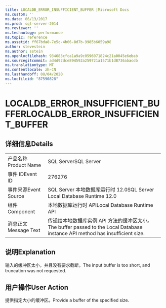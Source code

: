 ```yaml
---
title: LOCALDB_ERROR_INSUFFICIENT_BUFFER |Microsoft Docs
ms.custom: ''
ms.date: 06/13/2017
ms.prod: sql-server-2014
ms.reviewer: ''
ms.technology: performance
ms.topic: reference
ms.assetid: ff67bda8-7e5c-4b06-8d7b-9985b6059a98
author: stevestein
ms.author: sstein
ms.openlocfilehash: 934683cfca1a9a9c0596071824c21a0045e6ebab
ms.sourcegitcommit: ad4d92dce894592a259721a1571b1d8736abacdb
ms.translationtype: MT
ms.contentlocale: zh-CN
ms.lasthandoff: 08/04/2020
ms.locfileid: "87590828"
---
```

# <a name="localdb_error_insufficient_buffer"></a><span data-ttu-id="5e750-102">LOCALDB_ERROR_INSUFFICIENT_BUFFER</span><span class="sxs-lookup"><span data-stu-id="5e750-102">LOCALDB_ERROR_INSUFFICIENT_BUFFER</span></span>
    
## <a name="details"></a><span data-ttu-id="5e750-103">详细信息</span><span class="sxs-lookup"><span data-stu-id="5e750-103">Details</span></span>  
  
|||  
|-|-|  
|<span data-ttu-id="5e750-104">产品名称</span><span class="sxs-lookup"><span data-stu-id="5e750-104">Product Name</span></span>|<span data-ttu-id="5e750-105">SQL Server</span><span class="sxs-lookup"><span data-stu-id="5e750-105">SQL Server</span></span>|  
|<span data-ttu-id="5e750-106">事件 ID</span><span class="sxs-lookup"><span data-stu-id="5e750-106">Event ID</span></span>|<span data-ttu-id="5e750-107">276</span><span class="sxs-lookup"><span data-stu-id="5e750-107">276</span></span>|  
|<span data-ttu-id="5e750-108">事件来源</span><span class="sxs-lookup"><span data-stu-id="5e750-108">Event Source</span></span>|<span data-ttu-id="5e750-109">SQL Server 本地数据库运行时 12.0</span><span class="sxs-lookup"><span data-stu-id="5e750-109">SQL Server Local Database Runtime 12.0</span></span>|  
|<span data-ttu-id="5e750-110">组件</span><span class="sxs-lookup"><span data-stu-id="5e750-110">Component</span></span>|<span data-ttu-id="5e750-111">本地数据库运行时 API</span><span class="sxs-lookup"><span data-stu-id="5e750-111">Local Database Runtime API</span></span>|  
|<span data-ttu-id="5e750-112">消息正文</span><span class="sxs-lookup"><span data-stu-id="5e750-112">Message Text</span></span>|<span data-ttu-id="5e750-113">传递给本地数据库实例 API 方法的缓冲区太小。</span><span class="sxs-lookup"><span data-stu-id="5e750-113">The buffer passed to the Local Database instance API method has insufficient size.</span></span>|  
  
## <a name="explanation"></a><span data-ttu-id="5e750-114">说明</span><span class="sxs-lookup"><span data-stu-id="5e750-114">Explanation</span></span>  
 <span data-ttu-id="5e750-115">输入的缓冲区太小，并且没有要求截断。</span><span class="sxs-lookup"><span data-stu-id="5e750-115">The input buffer is too short, and truncation was not requested.</span></span>  
  
## <a name="user-action"></a><span data-ttu-id="5e750-116">用户操作</span><span class="sxs-lookup"><span data-stu-id="5e750-116">User Action</span></span>  
 <span data-ttu-id="5e750-117">提供指定大小的缓冲区。</span><span class="sxs-lookup"><span data-stu-id="5e750-117">Provide a buffer of the specified size.</span></span>  
  
  
